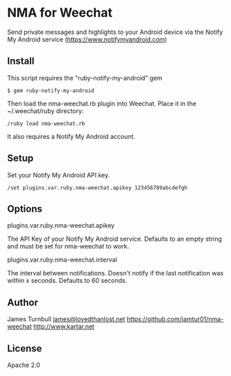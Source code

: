 NMA for Weechat
===============

Send private messages and highlights to your Android device via
the Notify My Android service (https://www.notifymyandroid.com)

Install
-------

This script requires the "ruby-notify-my-android" gem

    $ gem ruby-notify-my-android

Then load the nma-weechat.rb plugin into Weechat. Place it in the
~/.weechat/ruby directory:

    /ruby load nma-weechat.rb

It also requires a Notify My Android account.

Setup
-----

Set your Notify My Android API key.

    /set plugins.var.ruby.nma-weechat.apikey 123456789abcdefgh

Options
-------

plugins.var.ruby.nma-weechat.apikey

The API Key of your Notify My Android service.
Defaults to an empty string and must be set for nma-weechat to work.

plugins.var.ruby.nma-weechat.interval

The interval between notifications. Doesn't notify if the last notification 
was within x seconds. Defaults to 60 seconds.

Author
------

James Turnbull <james@lovedthanlost.net>
https://github.com/jamtur01/nma-weechat
http://www.kartar.net

License
-------

Apache 2.0

